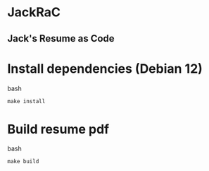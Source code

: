 # JackRaC
## Jack's Resume as Code

# Install dependencies (Debian 12)
bash
```
make install
```

# Build resume pdf
bash
```
make build
```
